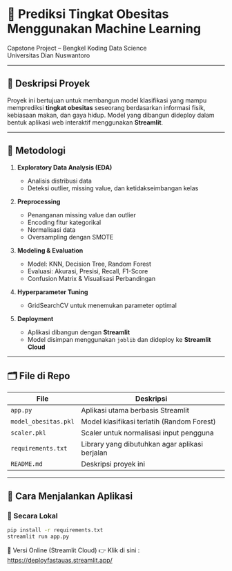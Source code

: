 # 🎯 Prediksi Tingkat Obesitas Menggunakan Machine Learning

Capstone Project – Bengkel Koding Data Science  
Universitas Dian Nuswantoro  

---

## 📌 Deskripsi Proyek

Proyek ini bertujuan untuk membangun model klasifikasi yang mampu memprediksi **tingkat obesitas** seseorang berdasarkan informasi fisik, kebiasaan makan, dan gaya hidup. Model yang dibangun dideploy dalam bentuk aplikasi web interaktif menggunakan **Streamlit**.

---

## 🧠 Metodologi

1. **Exploratory Data Analysis (EDA)**
   - Analisis distribusi data
   - Deteksi outlier, missing value, dan ketidakseimbangan kelas

2. **Preprocessing**
   - Penanganan missing value dan outlier
   - Encoding fitur kategorikal
   - Normalisasi data
   - Oversampling dengan SMOTE

3. **Modeling & Evaluation**
   - Model: KNN, Decision Tree, Random Forest
   - Evaluasi: Akurasi, Presisi, Recall, F1-Score
   - Confusion Matrix & Visualisasi Perbandingan

4. **Hyperparameter Tuning**
   - GridSearchCV untuk menemukan parameter optimal

5. **Deployment**
   - Aplikasi dibangun dengan **Streamlit**
   - Model disimpan menggunakan `joblib` dan dideploy ke **Streamlit Cloud**

---
## 🗂️ File di Repo

| File | Deskripsi |
|------|-----------|
| `app.py` | Aplikasi utama berbasis Streamlit |
| `model_obesitas.pkl` | Model klasifikasi terlatih (Random Forest) |
| `scaler.pkl` | Scaler untuk normalisasi input pengguna |
| `requirements.txt` | Library yang dibutuhkan agar aplikasi berjalan |
| `README.md` | Deskripsi proyek ini |

---

## 🚀 Cara Menjalankan Aplikasi

### 🔹 Secara Lokal
```bash
pip install -r requirements.txt
streamlit run app.py

```

🔹 Versi Online (Streamlit Cloud)
👉 Klik di sini : https://deployfastauas.streamlit.app/
